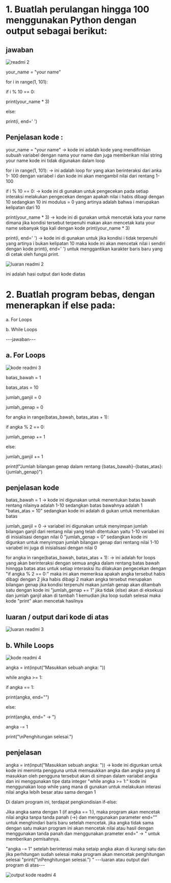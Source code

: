 # 1. Buatlah perulangan hingga 100 menggunakan Python dengan output sebagai berikut:
   
## jawaban
   
![readmi 2](https://github.com/yumajuliana/yumajuliana/assets/150018196/86ff408d-8a9d-4ba7-bf2b-e4f4d513b4a2)

your_name = "your name"

for i in range(1, 101):

if i % 10 == 0:

print(your_name * 3) 

else:

print(i, end=' ')
        
## Penjelasan kode :

your_name = "your name" -> kode ini adalah kode yang mendifinisan subuah variabel dengan nama your name dan juga memberikan nilai string your name kode ini tidak digunakan dalam loop 

for i in range(1, 101): -> ini adalah loop for yang akan berinteraksi dari anka 1- 100 dengan variabel i dan kode ini akan mengambil nilai dari rentang 1-100 

 if i % 10 == 0: -> kode ini di gunakan untuk pengecekan pada setiap interaksi melakukan pengecekan dengan apakah nilai i habis dibagi dengan 10 sedangkan 10 ini modulus = 0 yang artinya adalah bahwa i merupakan kelipatan dari 10 

  print(your_name * 3)  -> kode ini di gunakan untuk mencetak kata your name dimana jika kondisi tersebut terpenuhi makan akan mencetak kata your name sebanyak tiga kali dengan kode  print(your_name * 3) 

print(i, end=' ')   ->  kode ini di gunakan untuk jika kondisi i tidak terpenuhi yang artinya i bukan kelipatan 10 maka kode ini akan mencetak nilai i sendiri dengan kode print(i, end=' ')   untuk menggantikan karakter baris baru yang di cetak oleh fungsi print.


![luaran readmi 2](https://github.com/yumajuliana/yumajuliana/assets/150018196/d0873178-9c7f-4195-b3a2-6ce9682470d7)

ini adalah hasi output dari kode diatas 

# 2. Buatlah program bebas, dengan menerapkan if else pada:
   
a. For Loops

b. While Loops

---jawaban---

## a. For Loops

![kode readmi 3](https://github.com/yumajuliana/yumajuliana/assets/150018196/830d1651-6d86-4793-9725-a0d7c6f9a80f)

batas_bawah = 1

batas_atas = 10

jumlah_ganjil = 0

jumlah_genap = 0

for angka in range(batas_bawah, batas_atas + 1):

if angka % 2 == 0:

jumlah_genap += 1

else:
 
 jumlah_ganjil += 1
 
print(f"Jumlah bilangan genap dalam rentang {batas_bawah}-{batas_atas}: {jumlah_genap}")

## penjelasan kode

batas_bawah = 1  -> kode ini digunakan untuk menentukan batas bawah rentang nilainya adalah 1-10 sedangkan batas bawahnya adalah 1 "batas_atas = 10" sedangkan kode ini adalah di gukan untuk menentukan batas 

jumlah_ganjil = 0 -> variabel ini digunakan untuk menyimpan jumlah bilangan ganjil dari rentang nilai yang telah ditentukan yaitu 1-10  variabel ini di inisialisasi dengan nilai 0 "jumlah_genap = 0" sedangkan kode ini digunkan untuk menyimpan jumlah bilangan genap dari rentang nilai 1-10 variabel ini juga di inisialisasi dengan nilai 0 

for angka in range(batas_bawah, batas_atas + 1): -> ini adalah for loops yang akan berinteraksi dengan semua angka dalam rentang batas bawah hinngga batas atas untuk setiap interasksi itu dilakukan pengecekan dengan "if angka % 2 == 0:" maka ini akan memeriksa apakah angka tersebut habis dibagi dengan 2 jika habis dibagi 2 makan angka tersebut merupakan bilangan genap jika kondisi terpenuhi makan jumlah genap akan ditambah satu dengan kode ini "jumlah_genap += 1" jika tidak (else) akan di eksekusi dan jumlah ganjil akan di tambah 1 kemudian jika loop sudah selesai maka kode "print" akan mencetak hasilnya

## luaran / output dari kode di atas

![luaran readmi 3](https://github.com/yumajuliana/yumajuliana/assets/150018196/f3ece849-429c-49ad-a8f4-8386bc784e5d)

## b. While Loops

![kode readmi 4](https://github.com/yumajuliana/yumajuliana/assets/150018196/73805f0b-992a-430c-853b-09000f09d1c2)

angka = int(input("Masukkan sebuah angka: "))

while angka >= 1:

if angka == 1:

print(angka, end="")

else:

print(angka, end=" -> ")

angka -= 1

print("\nPenghitungan selesai.")

## penjelasan

angka = int(input("Masukkan sebuah angka: ")) -> kode ini digunkan untuk  kode ini meminta pengguna untuk memsaukkan angka dan angka yang di masukkan oleh pengguna tersebut akan di simpan dalam variabel angka dan ini menggunakan tipe data integer "while angka >= 1:" kode ini menggunakan loop while yang mana di gunakan untuk melakukan interasi nilai angka lebih besar atau sama dengan 1 

Di dalam program ini, terdapat  pengkondisian if-else:

Jika angka sama dengan 1 (if angka == 1:), maka program akan mencetak nilai angka tanpa tanda panah (->) dan menggunakan parameter end="" untuk menghindari baris baru setelah mencetak.
jika angka tidak sama dengan satu makan program ini akan mencetak nilai atau hasil dengan menggunakan tanda panah dan menggunakan prameter end=" -> " untuk memberikan pemisahnya. 

"angka -= 1" setelah berinterasi maka setaip angka akan di kurangi satu dan jika perhitungan sudah selesai maka program akan mencetak penghitungan selesai "print("\nPenghitungan selesai.")
"
---luaran atau output dari program di atas---

![output kode readmi 4](https://github.com/yumajuliana/yumajuliana/assets/150018196/f99fc5fb-f0e4-41da-9e9a-3ebd91a57b68)


 


